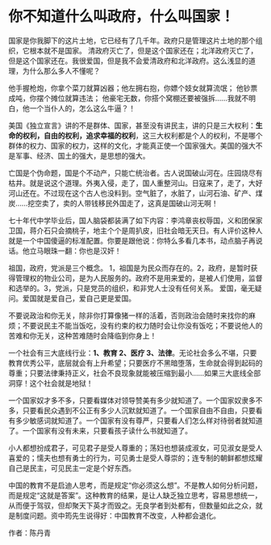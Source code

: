 # 你不知道什么叫政府，什么叫国家！

国家是你我脚下的这片土地，它已经有了几千年。政府只是管理这片土地的那个组织，它根本就不是国家。 清政府灭亡了，但是这个国家还在；北洋政府灭亡了，但是这个国家还在。我很爱国，但是我不会爱清政府和北洋政府。这么浅显的道理，为什么那么多人不懂呢？

他手握枪炮，你拿个菜刀就算凶器；他左拥右抱，你嫖个妓女就算流氓； 他钞票成吨，你摆个摊位就算违法； 他豪宅无数，你搭个窝棚还要被强拆……我就不明白，他一个当仆人的，怎么这么牛逼？！

美国《独立宣言》讲的不是群体、国家，甚至没有讲民主，讲的只是三大权利：**生命的权利，自由的权利，追求幸福的权利**，这三大权利都是个人的权利，不是哪个群体的权力、国家的权力，这样的文化，才能真正使一个国家强大。美国的强大不是军事、经济、国土的强大，是思想的强大。

亡国是个伪命题，国是个不动产，只能亡统治者。古人说国破山河在。庄园烧尽有枯井。就是说这个道理。外夷入侵，走了，国人重整河山。日寇来了，走了，大好河山还在。不过现在这个古人也没料到。空气脏了，水脏了，山河石油、矿产、煤炭……挖空卖了，卖的人带钱移民外国走了，这真是国破山河无啊！

七十年代中学毕业后，国人脑袋都装满了如下内容：李鸿章丧权辱国，义和团保家卫国，蒋介石只会摘桃子，地主个个是周扒皮，旧社会暗无天日。有人评价这种人就是一个中国傻逼的标准配置。你要是跟他说：你特么多看几本书，动点脑子再说话。他立马眼珠一翻：你也是汉奸！

祖国，政府，党派是三个概念。 1，祖国是为民众而存在的。2，政府，是暂时获得管理权的物业公司，是为人民服务的。政府不是用来爱的，是被人们使用，监督和选举的。3，党派，只是党员的组织，和非党人士没有任何关系。 爱国，毫无疑问。爱国就是爱自己，爱自己更是爱国。

不要说政治和你无关，除非你打算像猪一样的活着，否则政治会随时来找你的麻烦；不要说民主不能当饭吃，没有约束的权力随时会让你没有饭吃；不要说他人的苦难和你无关，这种苦难随时会降临到你身上！

一个社会有三大底线行业：**1、教育 2、医疗 3、法律**。无论社会多么不堪，只要教育优秀公平，底层就会有上升希望；只要医疗不黑暗堕落，生命就会得到起码的尊重；只要法律秉持正义，社会不良现象就能被压缩到最小……如果三大底线全部洞穿！这个社会就是地狱！

一个国家奴才多不多，只要看媒体对领导赞美有多少就知道了。一个国家奴隶多不多，只要看民众遇到不公正有多少人沉默就知道了。一个国家自由不自由，只要看有多少敏感词就知道了。一个国家有没有尊严，只要看人们怎么样对待弱者就知道了。一个国家有没有未来，只要看孩子读什么书就知道了。

小人都想扮成君子，可见君子是受人尊重的；荡妇也想装成淑女，可见淑女是受人喜爱的；懦夫也想有勇士的行为，可见勇士是受人尊崇的；连专制的朝鲜都想炫耀自己是民主，可见民主一定是个好东西。

中国的教育不是启迪人思考，而是规定“你必须这么想”。不是教人如何分析问题，而是规定“这就是答案”。这种教育的结果，是让人缺乏独立思考，容易思想统一，从而便于驾驭，但却聚天下英才而毁之。无良学者到处都有，但数量如此之众，就是制度问题。资中筠先生说得好：中国教育不改变，人种都会退化。

作者：陈丹青
